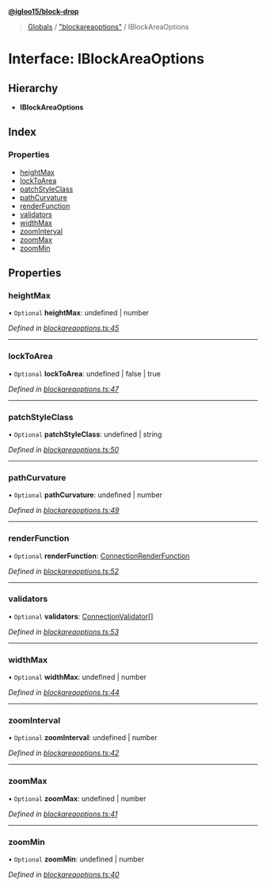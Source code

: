 **[@igloo15/block-drop](../README.md)**

> [Globals](../globals.md) / ["blockareaoptions"](../modules/_blockareaoptions_.md) / IBlockAreaOptions

# Interface: IBlockAreaOptions

## Hierarchy

* **IBlockAreaOptions**

## Index

### Properties

* [heightMax](_blockareaoptions_.iblockareaoptions.md#heightmax)
* [lockToArea](_blockareaoptions_.iblockareaoptions.md#locktoarea)
* [patchStyleClass](_blockareaoptions_.iblockareaoptions.md#patchstyleclass)
* [pathCurvature](_blockareaoptions_.iblockareaoptions.md#pathcurvature)
* [renderFunction](_blockareaoptions_.iblockareaoptions.md#renderfunction)
* [validators](_blockareaoptions_.iblockareaoptions.md#validators)
* [widthMax](_blockareaoptions_.iblockareaoptions.md#widthmax)
* [zoomInterval](_blockareaoptions_.iblockareaoptions.md#zoominterval)
* [zoomMax](_blockareaoptions_.iblockareaoptions.md#zoommax)
* [zoomMin](_blockareaoptions_.iblockareaoptions.md#zoommin)

## Properties

### heightMax

• `Optional` **heightMax**: undefined \| number

*Defined in [blockareaoptions.ts:45](https://github.com/igloo15/block-drop/blob/cf013cb/src/blockareaoptions.ts#L45)*

___

### lockToArea

• `Optional` **lockToArea**: undefined \| false \| true

*Defined in [blockareaoptions.ts:47](https://github.com/igloo15/block-drop/blob/cf013cb/src/blockareaoptions.ts#L47)*

___

### patchStyleClass

• `Optional` **patchStyleClass**: undefined \| string

*Defined in [blockareaoptions.ts:50](https://github.com/igloo15/block-drop/blob/cf013cb/src/blockareaoptions.ts#L50)*

___

### pathCurvature

• `Optional` **pathCurvature**: undefined \| number

*Defined in [blockareaoptions.ts:49](https://github.com/igloo15/block-drop/blob/cf013cb/src/blockareaoptions.ts#L49)*

___

### renderFunction

• `Optional` **renderFunction**: [ConnectionRenderFunction](../modules/_blockareaoptions_.md#connectionrenderfunction)

*Defined in [blockareaoptions.ts:52](https://github.com/igloo15/block-drop/blob/cf013cb/src/blockareaoptions.ts#L52)*

___

### validators

• `Optional` **validators**: [ConnectionValidator](../classes/_blockareaoptions_.connectionvalidator.md)[]

*Defined in [blockareaoptions.ts:53](https://github.com/igloo15/block-drop/blob/cf013cb/src/blockareaoptions.ts#L53)*

___

### widthMax

• `Optional` **widthMax**: undefined \| number

*Defined in [blockareaoptions.ts:44](https://github.com/igloo15/block-drop/blob/cf013cb/src/blockareaoptions.ts#L44)*

___

### zoomInterval

• `Optional` **zoomInterval**: undefined \| number

*Defined in [blockareaoptions.ts:42](https://github.com/igloo15/block-drop/blob/cf013cb/src/blockareaoptions.ts#L42)*

___

### zoomMax

• `Optional` **zoomMax**: undefined \| number

*Defined in [blockareaoptions.ts:41](https://github.com/igloo15/block-drop/blob/cf013cb/src/blockareaoptions.ts#L41)*

___

### zoomMin

• `Optional` **zoomMin**: undefined \| number

*Defined in [blockareaoptions.ts:40](https://github.com/igloo15/block-drop/blob/cf013cb/src/blockareaoptions.ts#L40)*
